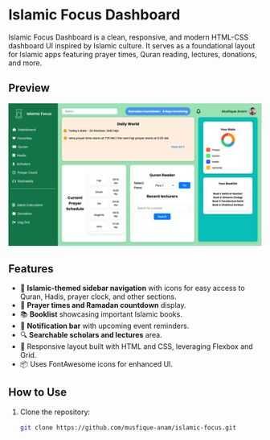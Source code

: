 # Islamic Focus Dashboard

Islamic Focus Dashboard is a clean, responsive, and modern HTML-CSS dashboard UI inspired by Islamic culture. It serves as a foundational layout for Islamic apps featuring prayer times, Quran reading, lectures, donations, and more.

## Preview

![Islamic Focus Dashboard](Images/dashboard.png)

## Features

- 🌙 **Islamic-themed sidebar navigation** with icons for easy access to Quran, Hadis, prayer clock, and other sections.
- 📅 **Prayer times and Ramadan countdown** display.
- 📚 **Booklist** showcasing important Islamic books.
- 🔔 **Notification bar** with upcoming event reminders.
- 🔍 **Searchable scholars and lectures** area.
- 🎨 Responsive layout built with HTML and CSS, leveraging Flexbox and Grid.
- 📦 Uses FontAwesome icons for enhanced UI.

## How to Use

1. Clone the repository:
   ```bash
   git clone https://github.com/musfique-anam/islamic-focus.git
